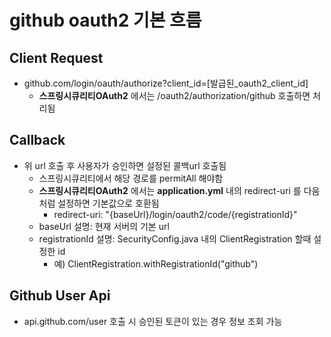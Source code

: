 # github oauth2 기본 흐름

## Client Request

* github.com/login/oauth/authorize?client_id=[발급된_oauth2_client_id]
  * **스프링시큐리티OAuth2** 에서는 /oauth2/authorization/github 호출하면 처리됨

## Callback

* 위 url 호출 후 사용자가 승인하면 설정된 콜백url 호출됨
  * 스프링시큐리티에서 해당 경로를 permitAll 해야함
  * **스프링시큐리티OAuth2** 에서는 **application.yml** 내의 redirect-uri 를 다음처럼 설정하면 기본값으로 호환됨
    * redirect-uri: "{baseUrl}/login/oauth2/code/{registrationId}"
  * baseUrl 설명: 현재 서버의 기본 url
  * registrationId 설명: SecurityConfig.java 내의 ClientRegistration 할때 설정한 id
    * 예) ClientRegistration.withRegistrationId("github")

## Github User Api

* api.github.com/user 호출 시 승인된 토큰이 있는 경우 정보 조회 가능
